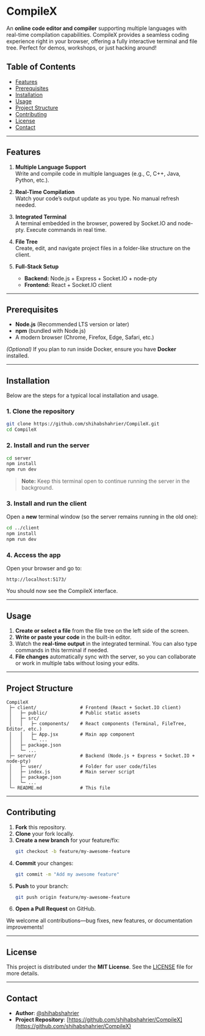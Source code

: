 # CompileX

An **online code editor and compiler** supporting multiple languages with real-time compilation capabilities. CompileX provides a seamless coding experience right in your browser, offering a fully interactive terminal and file tree. Perfect for demos, workshops, or just hacking around!

## Table of Contents

- [Features](#features)
- [Prerequisites](#prerequisites)
- [Installation](#installation)
- [Usage](#usage)
- [Project Structure](#project-structure)
- [Contributing](#contributing)
- [License](#license)
- [Contact](#contact)

---

## Features

1. **Multiple Language Support**  
   Write and compile code in multiple languages (e.g., C, C++, Java, Python, etc.).

2. **Real-Time Compilation**  
   Watch your code’s output update as you type. No manual refresh needed.

3. **Integrated Terminal**  
   A terminal embedded in the browser, powered by Socket.IO and node-pty. Execute commands in real time.

4. **File Tree**  
   Create, edit, and navigate project files in a folder-like structure on the client.

5. **Full-Stack Setup**  
   - **Backend:** Node.js + Express + Socket.IO + node-pty  
   - **Frontend:** React + Socket.IO client

---

## Prerequisites

- **Node.js** (Recommended LTS version or later)
- **npm** (bundled with Node.js)
- A modern browser (Chrome, Firefox, Edge, Safari, etc.)

*(Optional)* If you plan to run inside Docker, ensure you have **Docker** installed.

---

## Installation

Below are the steps for a typical local installation and usage.

### 1. Clone the repository

```bash
git clone https://github.com/shihabshahrier/CompileX.git
cd CompileX
```

### 2. Install and run the server

```bash
cd server
npm install
npm run dev
```

> **Note:** Keep this terminal open to continue running the server in the background.

### 3. Install and run the client

Open a **new** terminal window (so the server remains running in the old one):

```bash
cd ../client
npm install
npm run dev
```

### 4. Access the app

Open your browser and go to:
```
http://localhost:5173/
```

You should now see the CompileX interface.

---

## Usage

1. **Create or select a file** from the file tree on the left side of the screen.  
2. **Write or paste your code** in the built-in editor.  
3. Watch the **real-time output** in the integrated terminal. You can also type commands in this terminal if needed.  
4. **File changes** automatically sync with the server, so you can collaborate or work in multiple tabs without losing your edits.

---

## Project Structure

```
CompileX
 ├─ client/                # Frontend (React + Socket.IO client)
 │   ├─ public/            # Public static assets
 │   ├─ src/
 │   │   ├─ components/    # React components (Terminal, FileTree, Editor, etc.)
 │   │   ├─ App.jsx        # Main app component
 │   │   └─ ...
 │   ├─ package.json
 │   └─ ...
 ├─ server/                # Backend (Node.js + Express + Socket.IO + node-pty)
 │   ├─ user/              # Folder for user code/files
 │   ├─ index.js           # Main server script
 │   ├─ package.json
 │   └─ ...
 └─ README.md              # This file
```

---

## Contributing

1. **Fork** this repository.  
2. **Clone** your fork locally.  
3. **Create a new branch** for your feature/fix:  
   ```bash
   git checkout -b feature/my-awesome-feature
   ```
4. **Commit** your changes:  
   ```bash
   git commit -m "Add my awesome feature"
   ```
5. **Push** to your branch:  
   ```bash
   git push origin feature/my-awesome-feature
   ```
6. **Open a Pull Request** on GitHub.

We welcome all contributions—bug fixes, new features, or documentation improvements!

---

## License

This project is distributed under the **MIT License**. See the [LICENSE](LICENSE) file for more details.

---

## Contact

- **Author**: [@shihabshahrier](https://github.com/shihabshahrier)
- **Project Repository**: [https://github.com/shihabshahrier/CompileX](https://github.com/shihabshahrier/CompileX)